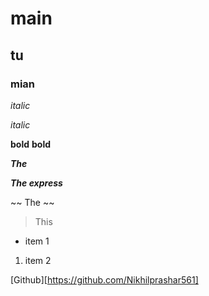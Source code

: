 # main
## tu
### mian



*italic* 

_italic_

**bold** 
__bold__


***The***

___The express___

~~ The ~~

> This

- item 1

1. item 2

[Github][https://github.com/Nikhilprashar561]

<img src="https://tse4.mm.bing.net/th/id/OIP.gabnTIrb9_VUBujEuAZp1QHaEK?pid=Api&P=0&h=180" alt="">